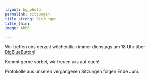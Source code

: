 ```yaml
---
layout: bg_photo
permalink: sitzungen
title_strong: Sitzungen
title_thin: 
image: Abb6

---
```

Wir treffen uns derzeit wöchentlich immer dienstags um 18 Uhr über [BigBlueButton](https://moodle.htw-berlin.de/course/view.php?id=27478)!

Kommt gerne vorbei, wir freuen uns auf euch!

Protokolle aus unseren vergangenen Sitzungen folgen Ende Juni.